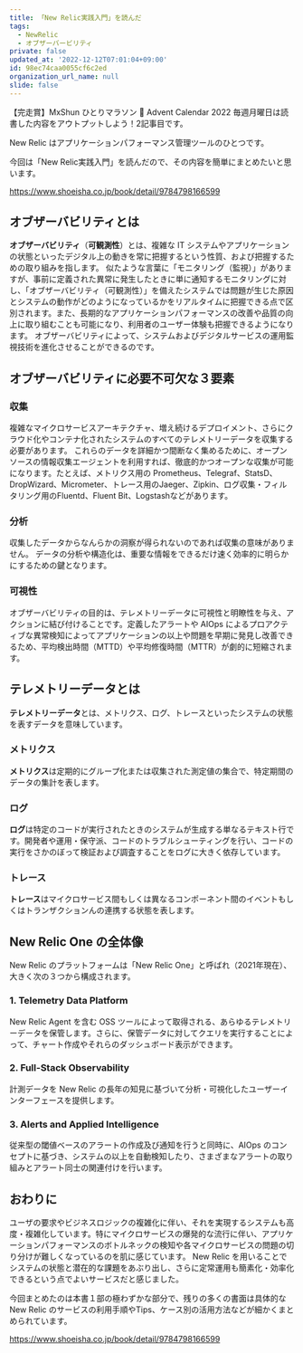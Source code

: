 ```yaml
---
title: 「New Relic実践入門」を読んだ
tags:
  - NewRelic
  - オブザーバービリティ
private: false
updated_at: '2022-12-12T07:01:04+09:00'
id: 98ec74caa0055cf6c2ed
organization_url_name: null
slide: false
---
```

【完走賞】MxShun ひとりマラソン 🏃 Advent Calendar 2022 毎週月曜日は読書した内容をアウトプットしよう！2記事目です。

New Relic はアプリケーションパフォーマンス管理ツールのひとつです。

今回は「New Relic実践入門」を読んだので、その内容を簡単にまとめたいと思います。

https://www.shoeisha.co.jp/book/detail/9784798166599

## オブザーバビリティとは
**オブザーバビリティ**（**可観測性**）とは、複雑な IT システムやアプリケーションの状態といったデジタル上の動きを常に把握するという性質、および把握するための取り組みを指します。
似たような言葉に「モニタリング（監視）」がありますが、事前に定義された異常に発生したときに単に通知するモニタリングに対し、「オブザーバビリティ（可観測性）」を備えたシステムでは問題が生じた原因とシステムの動作がどのようになっているかをリアルタイムに把握できる点で区別されます。また、長期的なアプリケーションパフォーマンスの改善や品質の向上に取り組むことも可能になり、利用者のユーザー体験も把握できるようになります。
オブザーバビリティによって、システムおよびデジタルサービスの運用監視技術を進化させることができるのです。

## オブザーバビリティに必要不可欠な３要素
### 収集
複雑なマイクロサービスアーキテクチャ、増え続けるデプロイメント、さらにクラウド化やコンテナ化されたシステムのすべてのテレメトリーデータを収集する必要があります。
これらのデータを詳細かつ間断なく集めるために、オープンソースの情報収集エージェントを利用すれば、徹底的かつオープンな収集が可能になります。たとえば、メトリクス用の Prometheus、Telegraf、StatsD、DropWizard、Micrometer、トレース用のJaeger、Zipkin、ログ収集・フィルタリング用のFluentd、Fluent Bit、Logstashなどがあります。

### 分析
収集したデータからなんらかの洞察が得られないのであれば収集の意味がありません。
データの分析や構造化は、重要な情報をできるだけ速く効率的に明らかにするための鍵となります。

### 可視性
オブザーバビリティの目的は、テレメトリーデータに可視性と明瞭性を与え、アクションに結び付けることです。定義したアラートや AIOps によるプロアクティブな異常検知によってアプリケーションの以上や問題を早期に発見し改善できるため、平均検出時間（MTTD）や平均修復時間（MTTR）が劇的に短縮されます。

## テレメトリーデータとは
**テレメトリーデータ**とは、メトリクス、ログ、トレースといったシステムの状態を表すデータを意味しています。

### メトリクス
**メトリクス**は定期的にグループ化または収集された測定値の集合で、特定期間のデータの集計を表します。

### ログ
**ログ**は特定のコードが実行されたときのシステムが生成する単なるテキスト行です。開発者や運用・保守派、コードのトラブルシューティングを行い、コードの実行をさかのぼって検証および調査することをログに大きく依存しています。

### トレース
**トレース**はマイクロサービス間もしくは異なるコンポーネント間のイベントもしくはトランザクションんの連携する状態を表します。

## New Relic One の全体像
New Relic のプラットフォームは「New Relic One」と呼ばれ（2021年現在）、大きく次の３つから構成されます。

### 1. Telemetry Data Platform
New Relic Agent を含む OSS ツールによって取得される、あらゆるテレメトリーデータを保管します。さらに、保管データに対してクエリを実行することによって、チャート作成やそれらのダッシュボード表示ができます。

### 2. Full-Stack Observability
計測データを New Relic の長年の知見に基づいて分析・可視化したユーザーインターフェースを提供します。

### 3. Alerts and Applied Intelligence
従来型の閾値ベースのアラートの作成及び通知を行うと同時に、AIOps のコンセプトに基づき、システムの以上を自動検知したり、さまざまなアラートの取り組みとアラート同士の関連付けを行います。

## おわりに
ユーザの要求やビジネスロジックの複雑化に伴い、それを実現するシステムも高度・複雑化しています。特にマイクロサービスの爆発的な流行に伴い、アプリケーションパフォーマンスのボトルネックの検知や各マイクロサービスの問題の切り分けが難しくなっているのを肌に感じています。
New Relic を用いることでシステムの状態と潜在的な課題をあぶり出し、さらに定常運用も簡素化・効率化できるという点でよいサービスだと感じました。

今回まとめたのは本書１部の極わずかな部分で、残りの多くの書面は具体的な New Relic のサービスの利用手順やTips、ケース別の活用方法などが細かくまとめられています。

https://www.shoeisha.co.jp/book/detail/9784798166599
